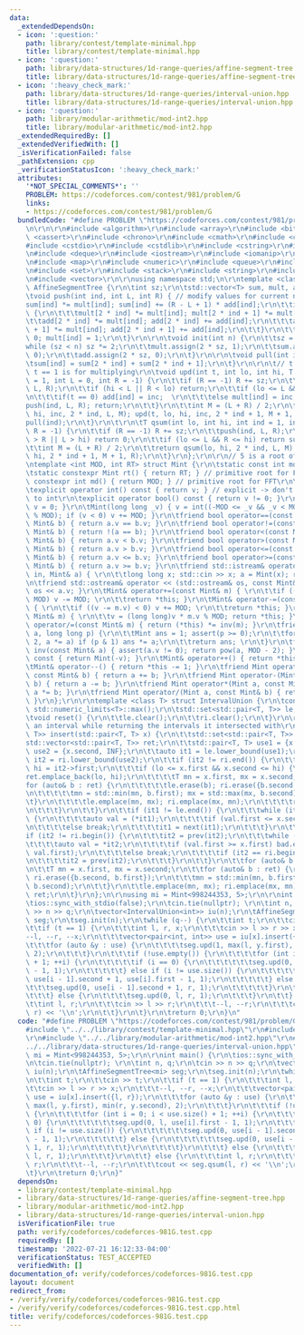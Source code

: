 ```yaml
---
data:
  _extendedDependsOn:
  - icon: ':question:'
    path: library/contest/template-minimal.hpp
    title: library/contest/template-minimal.hpp
  - icon: ':question:'
    path: library/data-structures/1d-range-queries/affine-segment-tree.hpp
    title: library/data-structures/1d-range-queries/affine-segment-tree.hpp
  - icon: ':heavy_check_mark:'
    path: library/data-structures/1d-range-queries/interval-union.hpp
    title: library/data-structures/1d-range-queries/interval-union.hpp
  - icon: ':question:'
    path: library/modular-arithmetic/mod-int2.hpp
    title: library/modular-arithmetic/mod-int2.hpp
  _extendedRequiredBy: []
  _extendedVerifiedWith: []
  _isVerificationFailed: false
  _pathExtension: cpp
  _verificationStatusIcon: ':heavy_check_mark:'
  attributes:
    '*NOT_SPECIAL_COMMENTS*': ''
    PROBLEM: https://codeforces.com/contest/981/problem/G
    links:
    - https://codeforces.com/contest/981/problem/G
  bundledCode: "#define PROBLEM \"https://codeforces.com/contest/981/problem/G\"\r\
    \n\r\n\r\n#include <algorithm>\r\n#include <array>\r\n#include <bitset>\r\n#include\
    \ <cassert>\r\n#include <chrono>\r\n#include <cmath>\r\n#include <complex>\r\n\
    #include <cstdio>\r\n#include <cstdlib>\r\n#include <cstring>\r\n#include <ctime>\r\
    \n#include <deque>\r\n#include <iostream>\r\n#include <iomanip>\r\n#include <list>\r\
    \n#include <map>\r\n#include <numeric>\r\n#include <queue>\r\n#include <random>\r\
    \n#include <set>\r\n#include <stack>\r\n#include <string>\r\n#include <unordered_map>\r\
    \n#include <vector>\r\n\r\nusing namespace std;\n\r\ntemplate <class T> struct\
    \ AffineSegmentTree {\r\n\tint sz;\r\n\tstd::vector<T> sum, mult, add;\r\n\r\n\
    \tvoid push(int ind, int L, int R) { // modify values for current node\r\n\t\t\
    sum[ind] *= mult[ind]; sum[ind] += (R - L + 1) * add[ind];\r\n\t\tif (L != R)\
    \ {\r\n\t\t\tmult[2 * ind] *= mult[ind]; mult[2 * ind + 1] *= mult[ind];\r\n\t\
    \t\tadd[2 * ind] *= mult[ind]; add[2 * ind] += add[ind];\r\n\t\t\tadd[2 * ind\
    \ + 1] *= mult[ind]; add[2 * ind + 1] += add[ind];\r\n\t\t}\r\n\t\tadd[ind] =\
    \ 0; mult[ind] = 1;\r\n\t}\r\n\r\n\tvoid init(int n) {\r\n\t\tsz = 1;\r\n\t\t\
    while (sz < n) sz *= 2;\r\n\t\tmult.assign(2 * sz, 1);\r\n\t\tsum.assign(2 * sz,\
    \ 0);\r\n\t\tadd.assign(2 * sz, 0);\r\n\t}\r\n\r\n\tvoid pull(int ind) {\r\n\t\
    \tsum[ind] = sum[2 * ind] + sum[2 * ind + 1];\r\n\t}\r\n\r\n\t// t == 0 is add,\
    \ t == 1 is for multiplying\r\n\tvoid upd(int t, int lo, int hi, T inc, int ind\
    \ = 1, int L = 0, int R = -1) {\r\n\t\tif (R == -1) R += sz;\r\n\t\tpush(ind,\
    \ L, R);\r\n\t\tif (hi < L || R < lo) return;\r\n\t\tif (lo <= L && R <= hi) {\r\
    \n\t\t\tif(t == 0) add[ind] = inc;  \r\n\t\t\telse mult[ind] = inc;\r\n\t\t\t\
    push(ind, L, R); return;\r\n\t\t}\r\n\t\tint M = (L + R) / 2;\r\n\t\tupd(t, lo,\
    \ hi, inc, 2 * ind, L, M); upd(t, lo, hi, inc, 2 * ind + 1, M + 1, R);\r\n\t\t\
    pull(ind);\r\n\t}\r\n\t\r\n\tT qsum(int lo, int hi, int ind = 1, int L = 0, int\
    \ R = -1) {\r\n\t\tif (R == -1) R += sz;\r\n\t\tpush(ind, L, R);\r\n\t\tif (lo\
    \ > R || L > hi) return 0;\r\n\t\tif (lo <= L && R <= hi) return sum[ind];\r\n\
    \t\tint M = (L + R) / 2;\r\n\t\treturn qsum(lo, hi, 2 * ind, L, M) + qsum(lo,\
    \ hi, 2 * ind + 1, M + 1, R);\r\n\t}\r\n};\r\n\r\n// 5 is a root of both mods\r\
    \ntemplate <int MOD, int RT> struct Mint {\r\n\tstatic const int mod = MOD;\r\n\
    \tstatic constexpr Mint rt() { return RT; } // primitive root for FFT\r\n\tstatic\
    \ constexpr int md() { return MOD; } // primitive root for FFT\r\n\tint v; \r\n\
    \texplicit operator int() const { return v; } // explicit -> don't silently convert\
    \ to int\r\n\texplicit operator bool() const { return v != 0; }\r\n\tMint() {\
    \ v = 0; }\r\n\tMint(long long _v) { v = int((-MOD <= _v && _v < MOD) ? _v : _v\
    \ % MOD); if (v < 0) v += MOD; }\r\n\tfriend bool operator==(const Mint& a, const\
    \ Mint& b) { return a.v == b.v; }\r\n\tfriend bool operator!=(const Mint& a, const\
    \ Mint& b) { return !(a == b); }\r\n\tfriend bool operator<(const Mint& a, const\
    \ Mint& b) { return a.v < b.v; }\r\n\tfriend bool operator>(const Mint& a, const\
    \ Mint& b) { return a.v > b.v; }\r\n\tfriend bool operator<=(const Mint& a, const\
    \ Mint& b) { return a.v <= b.v; }\r\n\tfriend bool operator>=(const Mint& a, const\
    \ Mint& b) { return a.v >= b.v; }\r\n\tfriend std::istream& operator >> (std::istream&\
    \ in, Mint& a) { \r\n\t\tlong long x; std::cin >> x; a = Mint(x); return in; }\r\
    \n\tfriend std::ostream& operator << (std::ostream& os, const Mint& a) { return\
    \ os << a.v; }\r\n\tMint& operator+=(const Mint& m) { \r\n\t\tif ((v += m.v) >=\
    \ MOD) v -= MOD; \r\n\t\treturn *this; }\r\n\tMint& operator-=(const Mint& m)\
    \ { \r\n\t\tif ((v -= m.v) < 0) v += MOD; \r\n\t\treturn *this; }\r\n\tMint& operator*=(const\
    \ Mint& m) { \r\n\t\tv = (long long)v * m.v % MOD; return *this; }\r\n\tMint&\
    \ operator/=(const Mint& m) { return (*this) *= inv(m); }\r\n\tfriend Mint pow(Mint\
    \ a, long long p) {\r\n\t\tMint ans = 1; assert(p >= 0);\r\n\t\tfor (; p; p /=\
    \ 2, a *= a) if (p & 1) ans *= a;\r\n\t\treturn ans; \r\n\t}\r\n\tfriend Mint\
    \ inv(const Mint& a) { assert(a.v != 0); return pow(a, MOD - 2); }\r\n\tMint operator-()\
    \ const { return Mint(-v); }\r\n\tMint& operator++() { return *this += 1; }\r\n\
    \tMint& operator--() { return *this -= 1; }\r\n\tfriend Mint operator+(Mint a,\
    \ const Mint& b) { return a += b; }\r\n\tfriend Mint operator-(Mint a, const Mint&\
    \ b) { return a -= b; }\r\n\tfriend Mint operator*(Mint a, const Mint& b) { return\
    \ a *= b; }\r\n\tfriend Mint operator/(Mint a, const Mint& b) { return a /= b;\
    \ }\r\n};\r\n\r\ntemplate <class T> struct IntervalUnion {\r\n\tconst T INF =\
    \ std::numeric_limits<T>::max();\r\n\tstd::set<std::pair<T, T>> le, ri;\r\n\r\n\
    \tvoid reset() {\r\n\t\tle.clear();\r\n\t\tri.clear();\r\n\t}\r\n\r\n\t// inserts\
    \ an interval while returning the intervals it intersected with\r\n\tstd::vector<std::pair<T,\
    \ T>> insert(std::pair<T, T> x) {\r\n\t\tstd::set<std::pair<T, T>> bad;\r\n\t\t\
    std::vector<std::pair<T, T>> ret;\r\n\t\tstd::pair<T, T> use1 = {x.first, -INF},\
    \ use2 = {x.second, INF};\r\n\t\tauto it1 = le.lower_bound(use1);\r\n\t\tauto\
    \ it2 = ri.lower_bound(use2);\r\n\t\tif (it2 != ri.end()) {\r\n\t\t\tT lo = it2->second,\
    \ hi = it2->first;\r\n\t\t\tif (lo <= x.first && x.second <= hi) {\r\n\t\t\t\t\
    ret.emplace_back(lo, hi);\r\n\t\t\t\tT mn = x.first, mx = x.second;\r\n\t\t\t\t\
    for (auto& b : ret) {\r\n\t\t\t\t\tle.erase(b); ri.erase({b.second, b.first});\r\
    \n\t\t\t\t\tmn = std::min(mn, b.first); mx = std::max(mx, b.second);\r\n\t\t\t\
    \t}\r\n\t\t\t\tle.emplace(mn, mx); ri.emplace(mx, mn);\r\n\t\t\t\treturn ret;\r\
    \n\t\t\t}\r\n\t\t}\r\n\t\tif (it1 != le.end()) {\r\n\t\t\twhile (it1 != le.end())\
    \ {\r\n\t\t\t\tauto val = (*it1);\r\n\t\t\t\tif (val.first <= x.second) bad.insert(val);\r\
    \n\t\t\t\telse break;\r\n\t\t\t\tit1 = next(it1);\r\n\t\t\t}\r\n\t\t}\r\n\t\t\
    if (it2 != ri.begin()) {\r\n\t\t\tit2 = prev(it2);\r\n\t\t\twhile (true) {\r\n\
    \t\t\t\tauto val = *it2;\r\n\t\t\t\tif (val.first >= x.first) bad.emplace(val.second,\
    \ val.first);\r\n\t\t\t\telse break;\r\n\t\t\t\tif (it2 == ri.begin()) break;\r\
    \n\t\t\t\tit2 = prev(it2);\r\n\t\t\t}\r\n\t\t}\r\n\t\tfor (auto& b : bad) ret.emplace_back(b);\r\
    \n\t\tT mn = x.first, mx = x.second;\r\n\t\tfor (auto& b : ret) {\r\n\t\t\tle.erase(b);\
    \ ri.erase({b.second, b.first});\r\n\t\t\tmn = std::min(mn, b.first); mx = std::max(mx,\
    \ b.second);\r\n\t\t}\r\n\t\tle.emplace(mn, mx); ri.emplace(mx, mn);\r\n\t\treturn\
    \ ret;\r\n\t}\r\n};\n\r\nusing mi = Mint<998244353, 5>;\r\n\r\nint main() {\r\n\
    \tios::sync_with_stdio(false);\r\n\tcin.tie(nullptr); \r\n\tint n, q;\r\n\tcin\
    \ >> n >> q;\r\n\tvector<IntervalUnion<int>> iu(n);\r\n\tAffineSegmentTree<mi>\
    \ seg;\r\n\tseg.init(n);\r\n\twhile (q--) {\r\n\t\tint t;\r\n\t\tcin >> t;\r\n\
    \t\tif (t == 1) {\r\n\t\t\tint l, r, x;\r\n\t\t\tcin >> l >> r >> x;\r\n\t\t\t\
    --l, --r, --x;\r\n\t\t\tvector<pair<int, int>> use = iu[x].insert({l, r});\r\n\
    \t\t\tfor (auto &y : use) {\r\n\t\t\t\tseg.upd(1, max(l, y.first), min(r, y.second),\
    \ 2);\r\n\t\t\t}\r\n\t\t\tif (!use.empty()) {\r\n\t\t\t\tfor (int i = 0; i < use.size()\
    \ + 1; ++i) {\r\n\t\t\t\t\tif (i == 0) {\r\n\t\t\t\t\t\tseg.upd(0, l, use[i].first\
    \ - 1, 1);\r\n\t\t\t\t\t} else if (i != use.size()) {\r\n\t\t\t\t\t\tseg.upd(0,\
    \ use[i - 1].second + 1, use[i].first - 1, 1);\r\n\t\t\t\t\t} else {\r\n\t\t\t\
    \t\t\tseg.upd(0, use[i - 1].second + 1, r, 1);\r\n\t\t\t\t\t}\r\n\t\t\t\t}\r\n\
    \t\t\t} else {\r\n\t\t\t\tseg.upd(0, l, r, 1);\r\n\t\t\t}\r\n\t\t} else {\r\n\t\
    \t\tint l, r;\r\n\t\t\tcin >> l >> r;\r\n\t\t\t--l, --r;\r\n\t\t\tcout << seg.qsum(l,\
    \ r) << '\\n';\r\n\t\t}\r\n\t}\r\n\treturn 0;\r\n}\n"
  code: "#define PROBLEM \"https://codeforces.com/contest/981/problem/G\"\r\n\r\n\
    #include \"../../library/contest/template-minimal.hpp\"\r\n#include \"../../library/data-structures/1d-range-queries/affine-segment-tree.hpp\"\
    \r\n#include \"../../library/modular-arithmetic/mod-int2.hpp\"\r\n#include \"\
    ../../library/data-structures/1d-range-queries/interval-union.hpp\"\r\n\r\nusing\
    \ mi = Mint<998244353, 5>;\r\n\r\nint main() {\r\n\tios::sync_with_stdio(false);\r\
    \n\tcin.tie(nullptr); \r\n\tint n, q;\r\n\tcin >> n >> q;\r\n\tvector<IntervalUnion<int>>\
    \ iu(n);\r\n\tAffineSegmentTree<mi> seg;\r\n\tseg.init(n);\r\n\twhile (q--) {\r\
    \n\t\tint t;\r\n\t\tcin >> t;\r\n\t\tif (t == 1) {\r\n\t\t\tint l, r, x;\r\n\t\
    \t\tcin >> l >> r >> x;\r\n\t\t\t--l, --r, --x;\r\n\t\t\tvector<pair<int, int>>\
    \ use = iu[x].insert({l, r});\r\n\t\t\tfor (auto &y : use) {\r\n\t\t\t\tseg.upd(1,\
    \ max(l, y.first), min(r, y.second), 2);\r\n\t\t\t}\r\n\t\t\tif (!use.empty())\
    \ {\r\n\t\t\t\tfor (int i = 0; i < use.size() + 1; ++i) {\r\n\t\t\t\t\tif (i ==\
    \ 0) {\r\n\t\t\t\t\t\tseg.upd(0, l, use[i].first - 1, 1);\r\n\t\t\t\t\t} else\
    \ if (i != use.size()) {\r\n\t\t\t\t\t\tseg.upd(0, use[i - 1].second + 1, use[i].first\
    \ - 1, 1);\r\n\t\t\t\t\t} else {\r\n\t\t\t\t\t\tseg.upd(0, use[i - 1].second +\
    \ 1, r, 1);\r\n\t\t\t\t\t}\r\n\t\t\t\t}\r\n\t\t\t} else {\r\n\t\t\t\tseg.upd(0,\
    \ l, r, 1);\r\n\t\t\t}\r\n\t\t} else {\r\n\t\t\tint l, r;\r\n\t\t\tcin >> l >>\
    \ r;\r\n\t\t\t--l, --r;\r\n\t\t\tcout << seg.qsum(l, r) << '\\n';\r\n\t\t}\r\n\
    \t}\r\n\treturn 0;\r\n}"
  dependsOn:
  - library/contest/template-minimal.hpp
  - library/data-structures/1d-range-queries/affine-segment-tree.hpp
  - library/modular-arithmetic/mod-int2.hpp
  - library/data-structures/1d-range-queries/interval-union.hpp
  isVerificationFile: true
  path: verify/codeforces/codeforces-981G.test.cpp
  requiredBy: []
  timestamp: '2022-07-21 16:12:33-04:00'
  verificationStatus: TEST_ACCEPTED
  verifiedWith: []
documentation_of: verify/codeforces/codeforces-981G.test.cpp
layout: document
redirect_from:
- /verify/verify/codeforces/codeforces-981G.test.cpp
- /verify/verify/codeforces/codeforces-981G.test.cpp.html
title: verify/codeforces/codeforces-981G.test.cpp
---
```

